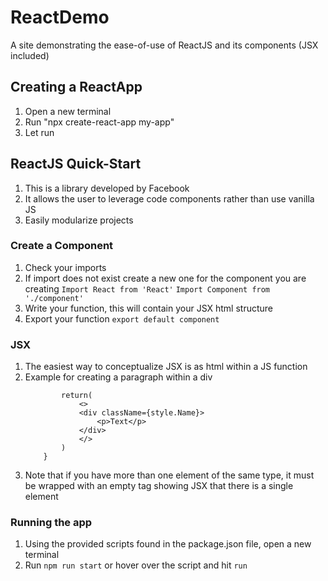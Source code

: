 # ReactDemo
A site demonstrating the ease-of-use of ReactJS and its components (JSX included)

## Creating a ReactApp
1. Open a new terminal
2. Run "npx create-react-app my-app"
3. Let run

## ReactJS Quick-Start
1. This is a library developed by Facebook
2. It allows the user to leverage code components rather than use vanilla JS
3. Easily modularize projects

### Create a Component
1. Check your imports
2. If import does not exist create a new one for the component you are creating
    `Import React from 'React'`
    `Import Component from './component'`
3. Write your function, this will contain your JSX html structure
4. Export your function
    `export default component`

### JSX
1. The easiest way to conceptualize JSX is as html within a JS function
2. Example for creating a paragraph within a div
    ```const Component() => {
            return(
                <>
                <div className={style.Name}>
                    <p>Text</p>
                </div>
                </>
            )
        }
3. Note that if you have more than one element of the same type, it must be wrapped with an empty tag showing JSX that there is a single element

### Running the app
1. Using the provided scripts found in the package.json file, open a new terminal
2. Run `npm run start` or hover over the script and hit `run`
